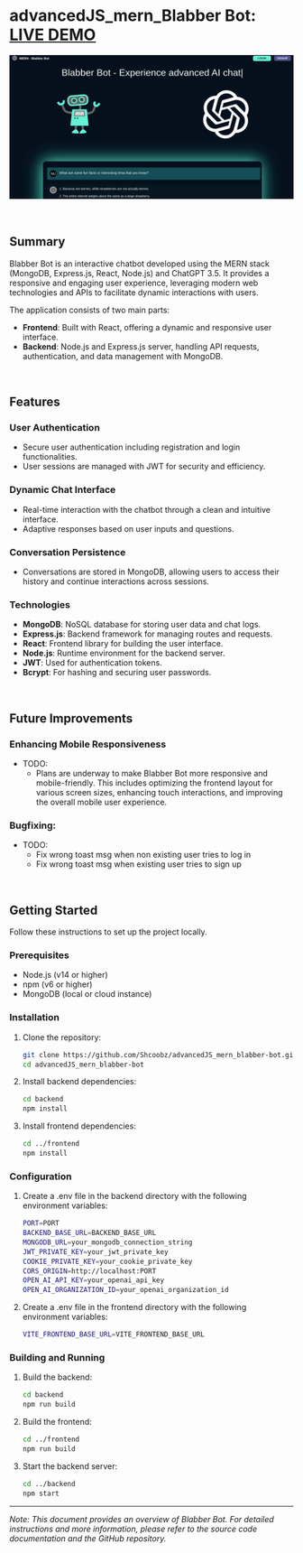 # advancedJS_mern_Blabber Bot: [LIVE DEMO](https://advancedjs-mern-blabber-bot.onrender.com/)

![Blabber Bot](frontend/public/advancedJS_mern_blabber-bot.png)

<br>

## Summary

Blabber Bot is an interactive chatbot developed using the MERN stack (MongoDB, Express.js, React, Node.js) and ChatGPT 3.5. It provides a responsive and engaging user experience, leveraging modern web technologies and APIs to facilitate dynamic interactions with users.

The application consists of two main parts:

- **Frontend**: Built with React, offering a dynamic and responsive user interface.
- **Backend**: Node.js and Express.js server, handling API requests, authentication, and data management with MongoDB.

<br>

## Features

### User Authentication

- Secure user authentication including registration and login functionalities.
- User sessions are managed with JWT for security and efficiency.

### Dynamic Chat Interface

- Real-time interaction with the chatbot through a clean and intuitive interface.
- Adaptive responses based on user inputs and questions.

### Conversation Persistence

- Conversations are stored in MongoDB, allowing users to access their history and continue interactions across sessions.

### Technologies

- **MongoDB**: NoSQL database for storing user data and chat logs.
- **Express.js**: Backend framework for managing routes and requests.
- **React**: Frontend library for building the user interface.
- **Node.js**: Runtime environment for the backend server.
- **JWT**: Used for authentication tokens.
- **Bcrypt**: For hashing and securing user passwords.

<br>

## Future Improvements

### Enhancing Mobile Responsiveness

- TODO:
  - Plans are underway to make Blabber Bot more responsive and mobile-friendly. This includes optimizing the frontend layout for various screen sizes, enhancing touch interactions, and improving the overall mobile user experience.

### Bugfixing:

- TODO:
  - Fix wrong toast msg when non existing user tries to log in
  - Fix wrong toast msg when existing user tries to sign up

<br>

## Getting Started

Follow these instructions to set up the project locally.

### Prerequisites

- Node.js (v14 or higher)
- npm (v6 or higher)
- MongoDB (local or cloud instance)

### Installation

1. Clone the repository:

   ```bash
   git clone https://github.com/Shcoobz/advancedJS_mern_blabber-bot.git
   cd advancedJS_mern_blabber-bot
   ```

2. Install backend dependencies:
   ```bash
   cd backend
   npm install
   ```
3. Install frontend dependencies:
   ```bash
   cd ../frontend
   npm install
   ```

### Configuration

1. Create a .env file in the backend directory with the following environment variables:

   ```bash
   PORT=PORT
   BACKEND_BASE_URL=BACKEND_BASE_URL
   MONGODB_URL=your_mongodb_connection_string
   JWT_PRIVATE_KEY=your_jwt_private_key
   COOKIE_PRIVATE_KEY=your_cookie_private_key
   CORS_ORIGIN=http://localhost:PORT
   OPEN_AI_API_KEY=your_openai_api_key
   OPEN_AI_ORGANIZATION_ID=your_openai_organization_id
   ```

2. Create a .env file in the frontend directory with the following environment variables:
   ```bash
   VITE_FRONTEND_BASE_URL=VITE_FRONTEND_BASE_URL
   ```

### Building and Running

1. Build the backend:

   ```bash
   cd backend
   npm run build
   ```

2. Build the frontend:

   ```bash
   cd ../frontend
   npm run build
   ```

3. Start the backend server:
   ```bash
   cd ../backend
   npm start
   ```

---

_Note: This document provides an overview of Blabber Bot. For detailed instructions and more information, please refer to the source code documentation and the GitHub repository._
